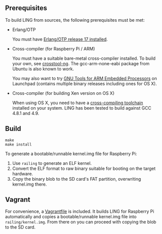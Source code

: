 
## Prerequisites

To build LING from sources, the following prerequisites must be met:

* Erlang/OTP

   You must have [Erlang/OTP release 17 installed](https://www.erlang-solutions.com/downloads/download-erlang-otp).

* Cross-compiler (for Raspberry Pi / ARM)

   You must have a suitable bare-metal cross-compiler installed. To build your own, see [crosstool-ng](http://crosstool-ng.org). The gcc-arm-none-eabi package from Ubuntu is also known to work.

   You may also want to try [GNU Tools for ARM Embedded Processors](https://launchpad.net/gcc-arm-embedded) on Launchpad (contains multiple binary releases including ones for OS X).

* Cross-compiler (for building Xen version on OS X)

   When using OS X, you need to have a [cross-compiling toolchain](http://crossgcc.rts-software.org/doku.php?id=compiling_for_linux) installed on your system. LING has been tested to build against GCC 4.8.1 and 4.9.

## Build

```
make
make install
```

To generate a bootable/runnable kernel.img file for Raspberry Pi:

1. Use `railing` to generate an ELF kernel.
2. Convert the ELF format to raw binary suitable for booting on the target hardware.
3. Copy the binary blob to the SD card's FAT partition, overwriting kernel.img there.

## Vagrant

For convenience, a [Vagrantfile](https://www.vagrantup.com) is included. It builds LING for Raspberry Pi automatically and copies a bootable/runnable kernel.img file into `railing/kernel.img`. From there on you can proceed with copying the blob to the SD card.
